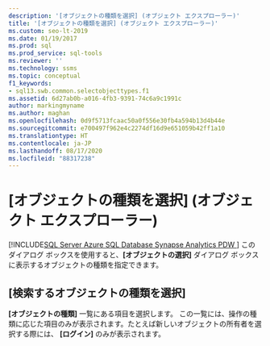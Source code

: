```yaml
---
description: '[オブジェクトの種類を選択] (オブジェクト エクスプローラー)'
title: '[オブジェクトの種類を選択] (オブジェクト エクスプローラー)'
ms.custom: seo-lt-2019
ms.date: 01/19/2017
ms.prod: sql
ms.prod_service: sql-tools
ms.reviewer: ''
ms.technology: ssms
ms.topic: conceptual
f1_keywords:
- sql13.swb.common.selectobjecttypes.f1
ms.assetid: 6d27ab0b-a016-4fb3-9391-74c6a9c1991c
author: markingmyname
ms.author: maghan
ms.openlocfilehash: 0d9f5713fcaac50a0f556e30fb4a594b13d4b44e
ms.sourcegitcommit: e700497f962e4c2274df16d9e651059b42ff1a10
ms.translationtype: HT
ms.contentlocale: ja-JP
ms.lasthandoff: 08/17/2020
ms.locfileid: "88317238"
---
```

# <a name="select-object-types-object-explorer"></a>[オブジェクトの種類を選択] (オブジェクト エクスプローラー)
[!INCLUDE[SQL Server Azure SQL Database Synapse Analytics PDW ](../../includes/applies-to-version/sql-asdb-asdbmi-asa-pdw.md)]
 このダイアログ ボックスを使用すると、**[オブジェクトの選択]** ダイアログ ボックスに表示するオブジェクトの種類を指定できます。  
  
## <a name="select-the-types-of-objects-to-find"></a>[検索するオブジェクトの種類を選択]  
**[オブジェクトの種類]** 一覧にある項目を選択します。 この一覧には、操作の種類に応じた項目のみが表示されます。たとえば新しいオブジェクトの所有者を選択する際には、 **[ログイン]** のみが表示されます。  
  
